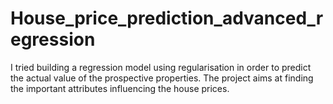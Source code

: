 # House_price_prediction_advanced_regression
I tried building a regression model using regularisation in order to predict the actual value of the prospective properties. The project aims at finding the important attributes influencing the house prices.
